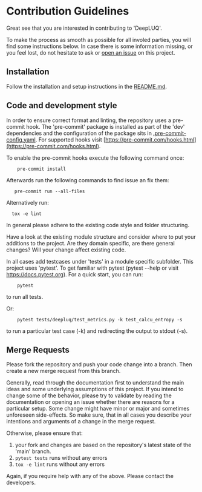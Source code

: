 # Contribution Guidelines

Great see that you are interested in contributing to 'DeepLUQ'.

To make the process as smooth as possible for all involed parties, you will find some instructions
below.  In case there is some information missing, or you feel lost, do not
hesitate to ask or [open an issue](https://github.com/chengjie/deepluq/issues/new)
 on this project.

 ## Installation

 Follow the installation and setup instructions in the [README.md](README.md).


## Code and development style

In order to ensure correct format and linting, the repository uses a pre-commit hook.
The 'pre-commit' package is installed as part of the 'dev' dependencies and the configuration of the
package sits in [.pre-commit-config.yaml](.pre-commit-config.yaml). For supported hooks
visit [https://pre-commit.com/hooks.html](https://pre-commit.com/hooks.html).

To enable the pre-commit hooks execute the following command once:

```
    pre-commit install
```

Afterwards run the following commands to find issue an fix them:

```
   pre-commit run --all-files
```

Alternatively run:
```
  tox -e lint
```

In general please adhere to the existing code style and folder structuring.

Have a look at the existing module structure and consider where to put your additions to the project.
Are they domain specific, are there general changes? Will your change affect existing code.

In all cases add testcases under 'tests' in a module specific subfolder.
This project uses 'pytest'.
To get familiar with pytest (pytest --help or visit https://docs.pytest.org).
For a quick start, you can run:

```
    pytest
```

to run all tests.

Or:

```
    pytest tests/deepluq/test_metrics.py -k test_calcu_entropy -s
```

to run a particular test case (-k) and redirecting the output to stdout (-s).



## Merge Requests

Please fork the repository and push your code change into a branch.
Then create a new merge request from this branch.

Generally, read through the documentation first to understand the main ideas and some underlying assumptions of this project.
If you intend to change some of the behavior, please try to validate by reading the documentation or opening an issue whether
there are reasons for a particular setup.
Some change might have minor or major and sometimes unforeseen side-effects.
So make sure, that in all cases you describe your intentions and arguments of a change in the merge request.

Otherwise, please ensure that:

1. your fork and changes are based on the repository's latest state of the 'main' branch.
1. `pytest tests` runs without any errors
1. `tox -e lint` runs without any errors


Again, if you require help with any of the above. Please contact the developers.
